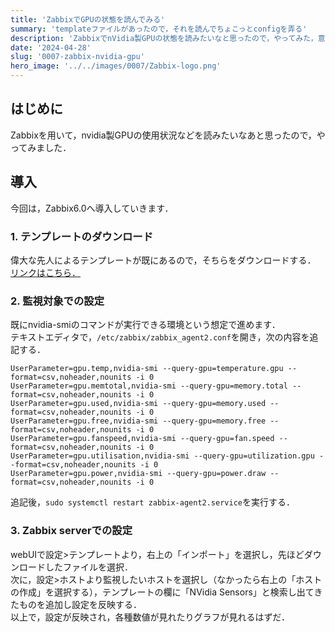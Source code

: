 ```yaml
---
title: 'ZabbixでGPUの状態を読んでみる'
summary: 'templateファイルがあったので，それを読んでちょこっとconfigを弄る'
description: 'ZabbixでnVidia製GPUの状態を読みたいなと思ったので，やってみた，意外と簡単にできましたとさ．'
date: '2024-04-28'
slug: '0007-zabbix-nvidia-gpu'
hero_image: '../../images/0007/Zabbix-logo.png'
---
```


## はじめに
Zabbixを用いて，nvidia製GPUの使用状況などを読みたいなあと思ったので，やってみました．<br/>

## 導入
今回は，Zabbix6.0へ導入していきます．
### 1. テンプレートのダウンロード
偉大な先人によるテンプレートが既にあるので，そちらをダウンロードする．<br/>
[リンクはこちら．](https://github.com/zabbix/community-templates/blob/main/Server_Hardware/Other/template_nvidia-smi_integration/6.0/template_nvidia-smi_integration.yaml)<br/>

### 2. 監視対象での設定
既にnvidia-smiのコマンドが実行できる環境という想定で進めます．<br/>
テキストエディタで，`/etc/zabbix/zabbix_agent2.conf`を開き，次の内容を追記する．<br/>
```
UserParameter=gpu.temp,nvidia-smi --query-gpu=temperature.gpu --format=csv,noheader,nounits -i 0
UserParameter=gpu.memtotal,nvidia-smi --query-gpu=memory.total --format=csv,noheader,nounits -i 0
UserParameter=gpu.used,nvidia-smi --query-gpu=memory.used --format=csv,noheader,nounits -i 0
UserParameter=gpu.free,nvidia-smi --query-gpu=memory.free --format=csv,noheader,nounits -i 0
UserParameter=gpu.fanspeed,nvidia-smi --query-gpu=fan.speed --format=csv,noheader,nounits -i 0
UserParameter=gpu.utilisation,nvidia-smi --query-gpu=utilization.gpu --format=csv,noheader,nounits -i 0
UserParameter=gpu.power,nvidia-smi --query-gpu=power.draw --format=csv,noheader,nounits -i 0
```
追記後，`sudo systemctl restart zabbix-agent2.service`を実行する．

### 3. Zabbix serverでの設定
webUIで設定>テンプレートより，右上の「インポート」を選択し，先ほどダウンロードしたファイルを選択．<br/>
次に，設定>ホストより監視したいホストを選択し（なかったら右上の「ホストの作成」を選択する），テンプレートの欄に「NVidia Sensors」と検索し出てきたものを追加し設定を反映する．<br/>
以上で，設定が反映され，各種数値が見れたりグラフが見れるはずだ．

